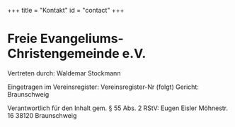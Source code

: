+++
title = "Kontakt"
id = "contact"
+++

# Freie Evangeliums-Christengemeinde e.V.

Vertreten durch:
Waldemar Stockmann

Eingetragen im Vereinsregister:
Vereinsregister-Nr (folgt)
Gericht: Braunschweig

Verantwortlich für den Inhalt gem. § 55 Abs. 2 RStV:
Eugen Eisler
Möhnestr. 16
38120 Braunschweig
